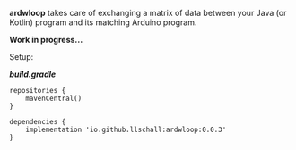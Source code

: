 **ardwloop** takes care of exchanging a matrix of data between your Java (or Kotlin) program and its matching Arduino program.

**Work in progress...**

Setup:

***build.gradle***
```
repositories {
    mavenCentral()
}

dependencies {
    implementation 'io.github.llschall:ardwloop:0.0.3'
}
```

